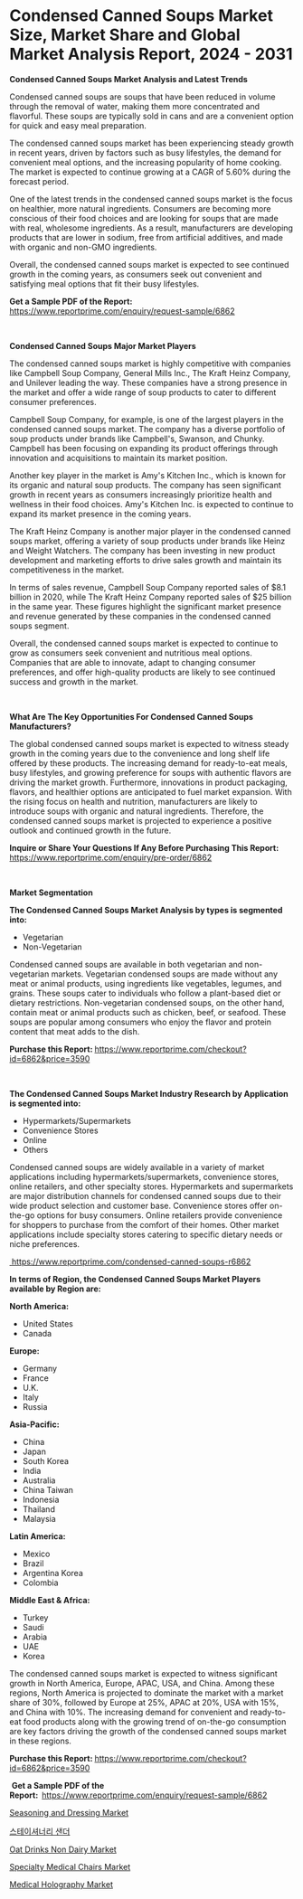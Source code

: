 <p><h1>Condensed Canned Soups Market Size, Market Share and Global Market Analysis Report, 2024 - 2031</h1></p><p><strong>Condensed Canned Soups Market Analysis and Latest Trends</strong></p>
<p><p>Condensed canned soups are soups that have been reduced in volume through the removal of water, making them more concentrated and flavorful. These soups are typically sold in cans and are a convenient option for quick and easy meal preparation.</p><p>The condensed canned soups market has been experiencing steady growth in recent years, driven by factors such as busy lifestyles, the demand for convenient meal options, and the increasing popularity of home cooking. The market is expected to continue growing at a CAGR of 5.60% during the forecast period.</p><p>One of the latest trends in the condensed canned soups market is the focus on healthier, more natural ingredients. Consumers are becoming more conscious of their food choices and are looking for soups that are made with real, wholesome ingredients. As a result, manufacturers are developing products that are lower in sodium, free from artificial additives, and made with organic and non-GMO ingredients.</p><p>Overall, the condensed canned soups market is expected to see continued growth in the coming years, as consumers seek out convenient and satisfying meal options that fit their busy lifestyles.</p></p>
<p><strong>Get a Sample PDF of the Report:&nbsp;</strong> <a href="https://www.reportprime.com/enquiry/request-sample/6862">https://www.reportprime.com/enquiry/request-sample/6862</a></p>
<p>&nbsp;</p>
<p><strong>Condensed Canned Soups Major Market Players</strong></p>
<p><p>The condensed canned soups market is highly competitive with companies like Campbell Soup Company, General Mills Inc., The Kraft Heinz Company, and Unilever leading the way. These companies have a strong presence in the market and offer a wide range of soup products to cater to different consumer preferences.</p><p>Campbell Soup Company, for example, is one of the largest players in the condensed canned soups market. The company has a diverse portfolio of soup products under brands like Campbell's, Swanson, and Chunky. Campbell has been focusing on expanding its product offerings through innovation and acquisitions to maintain its market position.</p><p>Another key player in the market is Amy's Kitchen Inc., which is known for its organic and natural soup products. The company has seen significant growth in recent years as consumers increasingly prioritize health and wellness in their food choices. Amy's Kitchen Inc. is expected to continue to expand its market presence in the coming years.</p><p>The Kraft Heinz Company is another major player in the condensed canned soups market, offering a variety of soup products under brands like Heinz and Weight Watchers. The company has been investing in new product development and marketing efforts to drive sales growth and maintain its competitiveness in the market.</p><p>In terms of sales revenue, Campbell Soup Company reported sales of $8.1 billion in 2020, while The Kraft Heinz Company reported sales of $25 billion in the same year. These figures highlight the significant market presence and revenue generated by these companies in the condensed canned soups segment.</p><p>Overall, the condensed canned soups market is expected to continue to grow as consumers seek convenient and nutritious meal options. Companies that are able to innovate, adapt to changing consumer preferences, and offer high-quality products are likely to see continued success and growth in the market.</p></p>
<p>&nbsp;</p>
<p><strong>What Are The Key Opportunities For Condensed Canned Soups Manufacturers?</strong></p>
<p><p>The global condensed canned soups market is expected to witness steady growth in the coming years due to the convenience and long shelf life offered by these products. The increasing demand for ready-to-eat meals, busy lifestyles, and growing preference for soups with authentic flavors are driving the market growth. Furthermore, innovations in product packaging, flavors, and healthier options are anticipated to fuel market expansion. With the rising focus on health and nutrition, manufacturers are likely to introduce soups with organic and natural ingredients. Therefore, the condensed canned soups market is projected to experience a positive outlook and continued growth in the future.</p></p>
<p><strong>Inquire or Share Your Questions If Any Before Purchasing This Report:</strong> <a href="https://www.reportprime.com/enquiry/pre-order/6862">https://www.reportprime.com/enquiry/pre-order/6862</a></p>
<p>&nbsp;</p>
<p><strong>Market Segmentation</strong></p>
<p><strong>The Condensed Canned Soups Market Analysis by types is segmented into:</strong></p>
<p><ul><li>Vegetarian</li><li>Non-Vegetarian</li></ul></p>
<p><p>Condensed canned soups are available in both vegetarian and non-vegetarian markets. Vegetarian condensed soups are made without any meat or animal products, using ingredients like vegetables, legumes, and grains. These soups cater to individuals who follow a plant-based diet or dietary restrictions. Non-vegetarian condensed soups, on the other hand, contain meat or animal products such as chicken, beef, or seafood. These soups are popular among consumers who enjoy the flavor and protein content that meat adds to the dish.</p></p>
<p><strong>Purchase this Report:&nbsp;</strong><a href="https://www.reportprime.com/checkout?id=6862&price=3590">https://www.reportprime.com/checkout?id=6862&price=3590</a></p>
<p>&nbsp;</p>
<p><strong>The Condensed Canned Soups Market Industry Research by Application is segmented into:</strong></p>
<p><ul><li>Hypermarkets/Supermarkets</li><li>Convenience Stores</li><li>Online</li><li>Others</li></ul></p>
<p><p>Condensed canned soups are widely available in a variety of market applications including hypermarkets/supermarkets, convenience stores, online retailers, and other specialty stores. Hypermarkets and supermarkets are major distribution channels for condensed canned soups due to their wide product selection and customer base. Convenience stores offer on-the-go options for busy consumers. Online retailers provide convenience for shoppers to purchase from the comfort of their homes. Other market applications include specialty stores catering to specific dietary needs or niche preferences.</p></p>
<p><a href="https://www.reportprime.com/condensed-canned-soups-r6862">&nbsp;https://www.reportprime.com/condensed-canned-soups-r6862</a></p>
<p><strong>In terms of Region, the Condensed Canned Soups Market Players available by Region are:</strong></p>
<p>
    <p> <strong> North America: </strong>
        <ul>
            <li>United States</li>
            <li>Canada</li>
        </ul>
        </p> 
    <p> <strong> Europe: </strong>
        <ul>
            <li>Germany</li>
            <li>France</li>
            <li>U.K.</li>
            <li>Italy</li>
            <li>Russia</li>
        </ul>
        </p> 
    <p> <strong> Asia-Pacific: </strong>
        <ul>
            <li>China</li>
            <li>Japan</li>
            <li>South Korea</li>
            <li>India</li>
            <li>Australia</li>
            <li>China Taiwan</li>
            <li>Indonesia</li>
            <li>Thailand</li>
            <li>Malaysia</li>
        </ul>
        </p> 
    <p> <strong> Latin America: </strong>
        <ul>
            <li>Mexico</li>
            <li>Brazil</li>
            <li>Argentina Korea</li>
            <li>Colombia</li>
        </ul>
        </p> 
    <p> <strong> Middle East & Africa: </strong>
        <ul>
            <li>Turkey</li>
            <li>Saudi</li>
            <li>Arabia</li>
            <li>UAE</li>
            <li>Korea</li>
        </ul>
    </p>
    </p>
<p><p>The condensed canned soups market is expected to witness significant growth in North America, Europe, APAC, USA, and China. Among these regions, North America is projected to dominate the market with a market share of 30%, followed by Europe at 25%, APAC at 20%, USA with 15%, and China with 10%. The increasing demand for convenient and ready-to-eat food products along with the growing trend of on-the-go consumption are key factors driving the growth of the condensed canned soups market in these regions.</p></p>
<p><strong>Purchase this Report: </strong><a href="https://www.reportprime.com/checkout?id=6862&price=3590">https://www.reportprime.com/checkout?id=6862&price=3590</a></p>
<p>&nbsp;<strong>Get a Sample PDF of the Report:&nbsp;&nbsp;</strong><a href="https://www.reportprime.com/enquiry/request-sample/6862">https://www.reportprime.com/enquiry/request-sample/6862</a></p>
<p><strong></strong></p>
<p><p><a href="https://github.com/jadenRaynor/Market-Research-Report-List-1/blob/main/seasoning-and-dressing-market.md">Seasoning and Dressing Market</a></p><p><a href="https://medium.com/@pwhkjukf5/%EA%B8%80%EB%A1%9C%EB%B2%8C-%EC%A0%95%EC%A0%81-%EC%83%8C%EB%8D%94-%EC%8B%9C%EC%9E%A5-%EB%B6%80%EB%AC%B8-2024-2031-%EC%8B%9C%EC%9E%A5-%EB%A9%94%ED%8A%B8%EB%A6%AD%EC%8A%A4-%EB%B0%8F-%EC%8B%9C%EC%9E%A5-%EC%A0%84%EB%9E%B5%EC%A0%81-%EC%9D%B8%EC%82%AC%EC%9D%B4%ED%8A%B8-f4cf564df953?postPublishedType=initial">스테이셔너리 샌더</a></p><p><a href="https://github.com/JordyBecker/Market-Research-Report-List-1/blob/main/oat-drinks-non-dairy-market.md">Oat Drinks Non Dairy Market</a></p><p><a href="https://medium.com/@danielwardb654202/specialty-medical-chairs-market-forecasts-market-trends-and-impact-analysis-2024-2031-28f6016bc599">Specialty Medical Chairs Market</a></p><p><a href="https://medium.com/@millerjimk/medical-holography-market-strategic-insights-product-evolution-and-market-segmentation-in-the-894b4c296048">Medical Holography Market</a></p></p>